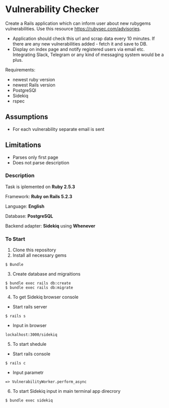 # Vulnerability Checker

Create a Rails application which can inform user about new rubygems vulnerabilities. Use this resource https://rubysec.com/advisories.

   * Application should check this url and scrap data every 10 minutes. If there are any new vulnerabilities added - fetch it and save to DB.
   * Display on index page and notify registered users via email etc. Integrating Slack, Telegram or any kind of messaging system would be a plus.

Requirements:

   * newest ruby version
   * newest Rails version
   * PostgreSQl
   * Sidekiq
   * rspec

## Assumptions

* For each vulnerability separate email is sent

## Limitations

* Parses only first page
* Does not parse description

### Description

Task is iplemented on **Ruby 2.5.3**

Framework: **Ruby on Rails 5.2.3**

Language: **English**

Database: **PostgreSQL**

Backend adapter: **Sidekiq** using **Whenever**

### To Start

1. Clone this repository
2. Install all necessary gems
```
$ Bundle
```
3. Create database and migraitions
```
$ bundle exec rails db:create
$ bundle exec rails db:migrate
```
4. To get Sidekiq browser console
  * Start rails server
  ```
  $ rails s
  ```
  * Input in browser
  ```
  lockalhost:3000/sidekiq
  ```
5. To start shedule
  * Start rails console
  ```
  $ rails c
  ```
  * Input parametr
  ```
  => VulnerabilityWorker.perform_async
  ```
6. To start Sidekiq input in main terminal app direcrory
```
$ bundle exec sidekiq
```
